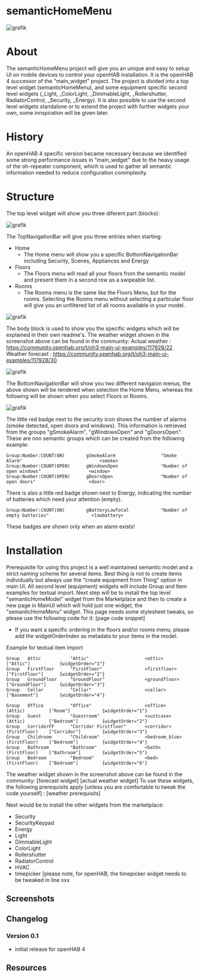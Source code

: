 # semanticHomeMenu
![grafik](https://github.com/hmerk/semanticHomeMenu/blob/main/screenshots/semanticHomeWidget.jpg)
# About
The semanticHomeMenu project will give you an unique and easy to setup UI on mobile devices to control your openHAB installation. It is the openHAB 4 successor of the "main_widget" project.
The project is divided into a top level widget (semanticHomeMenu), and some equipment specific second level widgets (_Light, _ColorLight, _DimmableLight, _Rollershutter, RadiatorControl, _Security, _Energy).
It is also possible to use the second level widgets standalone or to extend the project with further widgets your own, some innspiration will be given later.

# History
An openHAB 4 specific version became necessary because we identified some strong performance issues in "main_widget" due to the heavy usage of the oh-repeater component, which is used to gather all semantic information needed to reduce configuration commplexity.

# Structure
The top level widget will show you three diferent part (blocks):

![grafik](https://github.com/hmerk/semanticHomeMenu/blob/main/screenshots/TopNavigationBar.jpg)

The TopNavigationBar will give you three entries when starting:
- Home
  - The Home menu will show you a specific BottomNavigationBar including Security, Scenes, Appliances and Energy
- Floors
  - The Floors menu will read all your floors from the semantic model and present them in a second row as a swipeable list.
- Rooms
  - The Rooms menu is the same like the Floors Menu, but for the rooms. Selecting the Rooms menu without selecting a particular floor will give you an unfiltered list of all rooms available in your model.
   
![grafik](https://github.com/hmerk/semanticHomeMenu/blob/main/screenshots/WeatherWidgets.jpg)

The body block is used to show you the specific widgets which will be explained in their own readme's.
The weather widget shown in the screenshot above can be found in the community:
Actual weather : https://community.openhab.org/t/oh3-main-ui-examples/117928/22
Weather forecast : https://community.openhab.org/t/oh3-main-ui-examples/117928/30
  
![grafik](https://github.com/hmerk/semanticHomeMenu/blob/main/screenshots/BottomNavigationBar.jpg)

The BottomNavigationBar will show you two different navigaion menus, the above shown will be rendered when selection the Home Menu, whereas the following will be shown when you select Floors or Rooms.

![grafik](https://github.com/hmerk/semanticHomeMenu/blob/main/screenshots/BottomNavigationBar2.jpg)

 The little red badge next to the security icon shows the number of alarms (smoke detected, open doors and windows). This information is retrieved from the groups "gSmokeAlarm", "gWindowsOpen" and "gDoorsOpen". These are non semantic groups which can be created from the following example:

```csv
Group:Number:COUNT(ON)        gSmokeAlarm                 "Smoke Alarm"                             <smoke>
Group:Number:COUNT(OPEN)      gWindowsOpen                "Number of open windows"                  <window>                      
Group:Number:COUNT(OPEN)      gDoorsOpen                  "Number of open doors"                    <door>                     
```
There is also a little red badge shown next to Energy, indicating the number of batteries which need your attention (empty).
```csv
Group:Number:COUNT(ON)        gBatteryLowTotal            "Number of empty batteries"                <lowbattery>
```
These badges are shown only when an alarm exists!

# Installation
Prerequisite for using this project is a well maintained semantic model and a strict naming scheme for several items. Best thing is not to create items individually but always use the "create equipment from Thing" option in main UI. All second level (equipment) widgets will include Group and Item examples for textual import. 
Next step will be to install the top level "semanticHomeModel" widget from the Marketplace and then to create a new page in MainUI which will hold just one widget, the "semanticHomeMenu" widget. This page needs some stylesheet tweaks, so please use the following code for it:
[page code snippet]

- If you want a specific ordering in the floors and/or rooms menu, please add the widgetOrderIndex as metadata to your items in the model.

Example for textual item import
```csv
Group   Attic           "Attic"                     <attic>                             ["Attic"]           {widgetOrder="1"}
Group   FirstFloor      "FirstFloor"                <firstfloor>                        ["FirstFloor"]      {widgetOrder="2"}
Group   GroundFloor     "GroundFloor"               <groundfloor>                       ["GroundFloor"]     {widgetOrder="3"}
Group   Cellar          "Cellar"                    <cellar>                            ["Basement"]        {widgetOrder="4"}

Group   Office          "Office"                    <office>            (Attic)         ["Room"]            {widgetOrder="1"}
Group   Guest           "Guestroom"                 <suitcase>          (Attic)         ["Bedroom"]         {widgetOrder="2"}
Group   CorridorFF      "Corridor Firstfloor"       <corridor>          (FirstFloor)    ["Corridor"]        {widgetOrder="3"}
Group   Childroom       "Childroom"                 <bedroom_blue>      (FirstFloor)    ["Bedroom"]         {widgetOrder="4"}
Group   Bathroom        "Bathroom"                  <bath>              (FirstFloor)    ["Bathroom"]        {widgetOrder="5"}
Group   Bedroom         "Bedroom"                   <bed>               (FirstFloor)    ["Bedroom"]         {widgetOrder="6"}
```
The weather widget shown in the screenshot above can be found in the community:
[forecast widget]
[actual weather widget]
To use these widgets, the following prerequisits apply [unless you are comfortable to tweak the code yourself] :
[weather prerequisits]

Next would be to install the other widgets from the marketplace:
- Security
- SecurityKeypad
- Energy
- Light
- DimmableLight
- ColorLight
- Rollershutter
- RadiatorControl
- HVAC
- timepicker [please note, for openHAB, the timepicker widget needs to be tweaked  in line xxx

## Screenshots

## Changelog

### Version 0.1
- initial release for openHAB 4

## Resources
